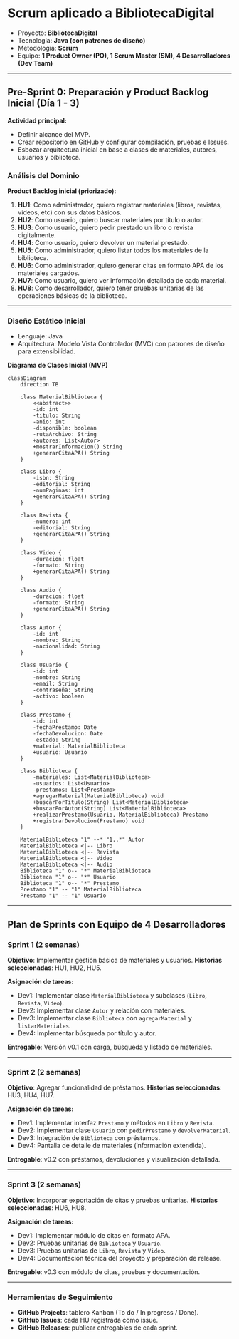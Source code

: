 # **Scrum aplicado a BibliotecaDigital**

* Proyecto: **BibliotecaDigital**
* Tecnología: **Java (con patrones de diseño)**
* Metodología: **Scrum**
* Equipo: **1 Product Owner (PO), 1 Scrum Master (SM), 4 Desarrolladores (Dev Team)**

---

## **Pre-Sprint 0: Preparación y Product Backlog Inicial (Día 1 - 3)**

**Actividad principal:**

* Definir alcance del MVP.
* Crear repositorio en GitHub y configurar compilación, pruebas e Issues.
* Esbozar arquitectura inicial en base a clases de materiales, autores, usuarios y biblioteca.

### Análisis del Dominio

**Product Backlog inicial (priorizado):**

1. **HU1**: Como administrador, quiero registrar materiales (libros, revistas, videos, etc) con sus datos básicos.
2. **HU2**: Como usuario, quiero buscar materiales por título o autor.
3. **HU3**: Como usuario, quiero pedir prestado un libro o revista digitalmente.
4. **HU4**: Como usuario, quiero devolver un material prestado.
5. **HU5**: Como administrador, quiero listar todos los materiales de la biblioteca.
6. **HU6**: Como administrador, quiero generar citas en formato APA de los materiales cargados.
7. **HU7**: Como usuario, quiero ver información detallada de cada material.
8. **HU8**: Como desarrollador, quiero tener pruebas unitarias de las operaciones básicas de la biblioteca.

---

### Diseño Estático Inicial

* Lenguaje: Java
* Arquitectura: Modelo Vista Controlador (MVC) con patrones de diseño para extensibilidad.

**Diagrama de Clases Inicial (MVP)**

```mermaid
classDiagram
    direction TB

    class MaterialBiblioteca {
        <<abstract>>
        -id: int
        -titulo: String
        -anio: int
        -disponible: boolean
        -rutaArchivo: String
        +autores: List<Autor>
        +mostrarInformacion() String
        +generarCitaAPA() String
    }

    class Libro {
        -isbn: String
        -editorial: String
        -numPaginas: int
        +generarCitaAPA() String
    }

    class Revista {
        -numero: int
        -editorial: String
        +generarCitaAPA() String
    }

    class Video {
        -duracion: float
        -formato: String
        +generarCitaAPA() String
    }

    class Audio {
        -duracion: float
        -formato: String
        +generarCitaAPA() String
    }

    class Autor {
        -id: int
        -nombre: String
        -nacionalidad: String
    }

    class Usuario {
        -id: int
        -nombre: String
        -email: String
        -contraseña: String
        -activo: boolean
    }

    class Prestamo {
        -id: int
        -fechaPrestamo: Date
        -fechaDevolucion: Date
        -estado: String
        +material: MaterialBiblioteca
        +usuario: Usuario
    }

    class Biblioteca {
        -materiales: List<MaterialBiblioteca>
        -usuarios: List<Usuario>
        -prestamos: List<Prestamo>
        +agregarMaterial(MaterialBiblioteca) void
        +buscarPorTitulo(String) List<MaterialBiblioteca>
        +buscarPorAutor(String) List<MaterialBiblioteca>
        +realizarPrestamo(Usuario, MaterialBiblioteca) Prestamo
        +registrarDevolucion(Prestamo) void
    }

    MaterialBiblioteca "1" --* "1..*" Autor
    MaterialBiblioteca <|-- Libro
    MaterialBiblioteca <|-- Revista
    MaterialBiblioteca <|-- Video
    MaterialBiblioteca <|-- Audio
    Biblioteca "1" o-- "*" MaterialBiblioteca
    Biblioteca "1" o-- "*" Usuario
    Biblioteca "1" o-- "*" Prestamo
    Prestamo "1" -- "1" MaterialBiblioteca
    Prestamo "1" -- "1" Usuario
```

---

## **Plan de Sprints con Equipo de 4 Desarrolladores**

### Sprint 1 (2 semanas)

**Objetivo**: Implementar gestión básica de materiales y usuarios.
**Historias seleccionadas**: HU1, HU2, HU5.

**Asignación de tareas:**

* Dev1: Implementar clase `MaterialBiblioteca` y subclases (`Libro`, `Revista`, `Video`).
* Dev2: Implementar clase `Autor` y relación con materiales.
* Dev3: Implementar clase `Biblioteca` con `agregarMaterial` y `listarMateriales`.
* Dev4: Implementar búsqueda por título y autor.

**Entregable**: Versión v0.1 con carga, búsqueda y listado de materiales.

---

### Sprint 2 (2 semanas)

**Objetivo**: Agregar funcionalidad de préstamos.
**Historias seleccionadas**: HU3, HU4, HU7.

**Asignación de tareas:**

* Dev1: Implementar interfaz `Prestamo` y métodos en `Libro` y `Revista`.
* Dev2: Implementar clase `Usuario` con `pedirPrestamo` y `devolverMaterial`.
* Dev3: Integración de `Biblioteca` con préstamos.
* Dev4: Pantalla de detalle de materiales (información extendida).

**Entregable**: v0.2 con préstamos, devoluciones y visualización detallada.

---

### Sprint 3 (2 semanas)

**Objetivo**: Incorporar exportación de citas y pruebas unitarias.
**Historias seleccionadas**: HU6, HU8.

**Asignación de tareas:**

* Dev1: Implementar módulo de citas en formato APA.
* Dev2: Pruebas unitarias de `Biblioteca` y `Usuario`.
* Dev3: Pruebas unitarias de `Libro`, `Revista` y `Video`.
* Dev4: Documentación técnica del proyecto y preparación de release.

**Entregable**: v0.3 con módulo de citas, pruebas y documentación.

---

### Herramientas de Seguimiento

* **GitHub Projects**: tablero Kanban (To do / In progress / Done).
* **GitHub Issues**: cada HU registrada como issue.
* **GitHub Releases**: publicar entregables de cada sprint.
